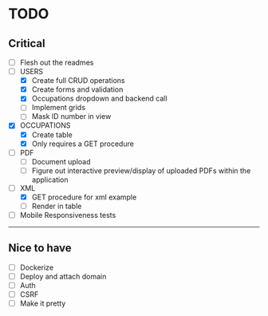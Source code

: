 # TODO

## Critical

- [ ] Flesh out the readmes
- [ ] USERS
  - [x] Create full CRUD operations
  - [x] Create forms and validation
  - [x] Occupations dropdown and backend call
  - [ ] Implement grids
  - [ ] Mask ID number in view
- [x] OCCUPATIONS
  - [x] Create table
  - [x] Only requires a GET procedure
- [ ] PDF
  - [ ] Document upload
  - [ ] Figure out interactive preview/display of uploaded PDFs within the application
- [ ] XML
  - [x] GET procedure for xml example
  - [ ] Render in table
- [ ] Mobile Responsiveness tests

---

## Nice to have

- [ ] Dockerize
- [ ] Deploy and attach domain
- [ ] Auth
- [ ] CSRF
- [ ] Make it pretty
